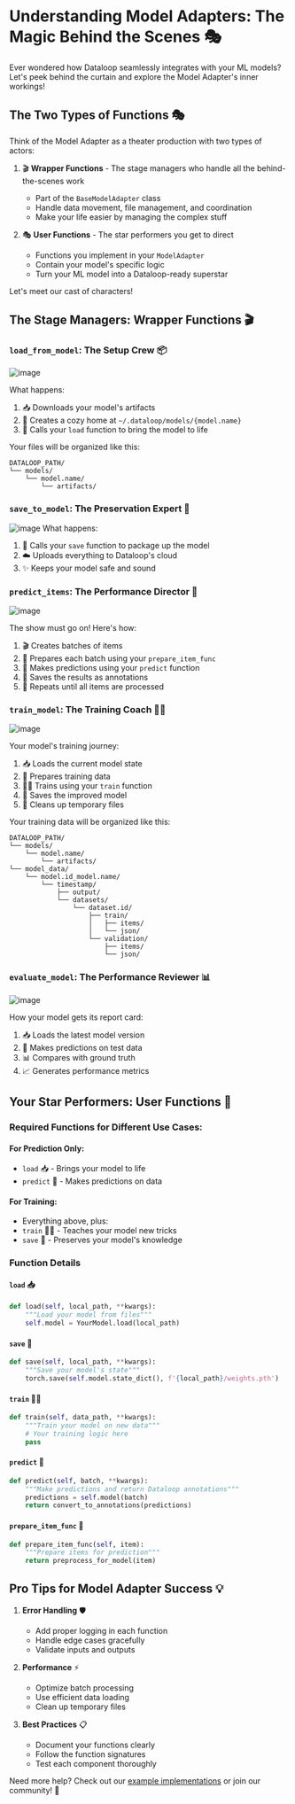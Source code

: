 # Understanding Model Adapters: The Magic Behind the Scenes 🎭

Ever wondered how Dataloop seamlessly integrates with your ML models? Let's peek behind the curtain and explore the Model Adapter's inner workings! 

## The Two Types of Functions 🎭

Think of the Model Adapter as a theater production with two types of actors:

1. 🎬 **Wrapper Functions** - The stage managers who handle all the behind-the-scenes work
   - Part of the `BaseModelAdapter` class
   - Handle data movement, file management, and coordination
   - Make your life easier by managing the complex stuff

2. 🎭 **User Functions** - The star performers you get to direct
   - Functions you implement in your `ModelAdapter`
   - Contain your model's specific logic
   - Turn your ML model into a Dataloop-ready superstar

Let's meet our cast of characters!

## The Stage Managers: Wrapper Functions 🎬

### `load_from_model`: The Setup Crew 📦

![image](../../../../assets/images/model_management/flows/load_from_model.png)

What happens:
1. 📥 Downloads your model's artifacts
2. 📂 Creates a cozy home at `~/.dataloop/models/{model.name}`
3. 🎯 Calls your `load` function to bring the model to life

Your files will be organized like this:
```
DATALOOP_PATH/
└── models/
    └── model.name/
        └── artifacts/
```

### `save_to_model`: The Preservation Expert 💾

![image](../../../../assets/images/model_management/flows/save_to_model.png)
What happens:
1. 💾 Calls your `save` function to package up the model
2. ☁️ Uploads everything to Dataloop's cloud
3. ✨ Keeps your model safe and sound

### `predict_items`: The Performance Director 🎯

![image](../../../../assets/images/model_management/flows/predict_items.png)

The show must go on! Here's how:
1. 🎬 Creates batches of items
2. 🎨 Prepares each batch using your `prepare_item_func`
3. 🎯 Makes predictions using your `predict` function
4. 📝 Saves the results as annotations
5. 🔄 Repeats until all items are processed

### `train_model`: The Training Coach 🏋️‍♂️

![image](../../../../assets/images/model_management/flows/train_from_model.png)


Your model's training journey:
1. 📥 Loads the current model state
2. 🎯 Prepares training data
3. 🏋️‍♂️ Trains using your `train` function
4. 💾 Saves the improved model
5. 🧹 Cleans up temporary files

Your training data will be organized like this:
```
DATALOOP_PATH/
└── models/
    └── model.name/
        └── artifacts/
└── model_data/
    └── model.id_model.name/
        └── timestamp/
            ├── output/
            └── datasets/
                └── dataset.id/
                    ├── train/
                    │   ├── items/
                    │   └── json/
                    └── validation/
                        ├── items/
                        └── json/
```

### `evaluate_model`: The Performance Reviewer 📊

![image](../../../../assets/images/model_management/flows/evaluate_model.png)

How your model gets its report card:
1. 📥 Loads the latest model version
2. 🎯 Makes predictions on test data
3. 📊 Compares with ground truth
4. 📈 Generates performance metrics

## Your Star Performers: User Functions 🌟

### Required Functions for Different Use Cases:

#### For Prediction Only:
- `load` 📥 - Brings your model to life
- `predict` 🎯 - Makes predictions on data

#### For Training:
- Everything above, plus:
- `train` 🏋️‍♂️ - Teaches your model new tricks
- `save` 💾 - Preserves your model's knowledge

### Function Details

#### `load` 📥
```python
def load(self, local_path, **kwargs):
    """Load your model from files"""
    self.model = YourModel.load(local_path)
```

#### `save` 💾
```python
def save(self, local_path, **kwargs):
    """Save your model's state"""
    torch.save(self.model.state_dict(), f'{local_path}/weights.pth')
```

#### `train` 🏋️‍♂️
```python
def train(self, data_path, **kwargs):
    """Train your model on new data"""
    # Your training logic here
    pass
```

#### `predict` 🎯
```python
def predict(self, batch, **kwargs):
    """Make predictions and return Dataloop annotations"""
    predictions = self.model(batch)
    return convert_to_annotations(predictions)
```

#### `prepare_item_func` 🎨
```python
def prepare_item_func(self, item):
    """Prepare items for prediction"""
    return preprocess_for_model(item)
```

## Pro Tips for Model Adapter Success 💡

1. **Error Handling** 🛡️
   - Add proper logging in each function
   - Handle edge cases gracefully
   - Validate inputs and outputs

2. **Performance** ⚡
   - Optimize batch processing
   - Use efficient data loading
   - Clean up temporary files

3. **Best Practices** 📋
   - Document your functions clearly
   - Follow the function signatures
   - Test each component thoroughly

Need more help? Check out our [example implementations](https://github.com/dataloop-ai-apps/torch-models) or join our community! 🚀
